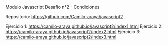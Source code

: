 Modulo Javascript 
Desafio n°2 - Condiciones

Repositorio: https://github.com/Camilo-araya/javascript2

Ejercicio 1: https://camilo-araya.github.io/javascript2/index1.html
Ejercicio 2: https://camilo-araya.github.io/javascript2/index2.html
Ejercicio 3: https://camilo-araya.github.io/javascript2/index3.html

